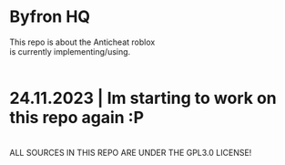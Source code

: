 # Byfron HQ
This repo is about the Anticheat roblox<br>
is currently implementing/using.<br>
<br>
# 24.11.2023 | Im starting to work on this repo again :P<br>
<br>
ALL SOURCES IN THIS REPO ARE UNDER THE GPL3.0 LICENSE!
